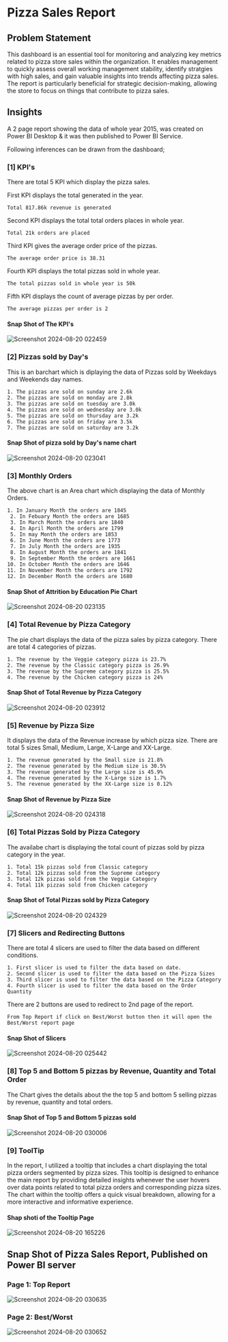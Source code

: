 # Pizza Sales Report

## Problem Statement

This dashboard is an essential tool for monitoring and analyzing key metrics related to pizza store sales within the organization. It enables management to quickly assess overall working management stability, identify stratgies with high sales, and gain valuable insights into trends affecting pizza sales. The report is particularly beneficial for strategic decision-making, allowing the store to focus on things that contribute to pizza sales.

## Insights

A 2 page report showing the data of whole year 2015, was created on Power BI Desktop & it was then published to Power BI Service.

Following inferences can be drawn from the dashboard;

### [1] KPI's

There are total 5 KPI which display the pizza sales.

First KPI displays the total generated in the year.

    Total 817.86k revenue is generated

Second KPI displays the total total orders places in whole year.

    Total 21k orders are placed

Third KPI gives the average order price of the pizzas.

    The average order price is 38.31

Fourth KPI displays the total pizzas sold in whole year.

    The total pizzas sold in whole year is 50k

Fifth KPI displays the count of average pizzas by per order.

    The average pizzas per order is 2

#### Snap Shot of The KPI's

![Screenshot 2024-08-20 022459](https://github.com/user-attachments/assets/214e153b-e26c-4d20-a0cc-1c5e57afef72)

### [2] Pizzas sold by Day's

This is an barchart which is diplaying the data of Pizzas sold by Weekdays and Weekends day names.

    1. The pizzas are sold on sunday are 2.6k
    2. The pizzas are sold on monday are 2.8k
    3. The pizzas are sold on tuesday are 3.0k
    4. The pizzas are sold on wednesday are 3.0k
    5. The pizzas are sold on thursday are 3.2k
    6. The pizzas are sold on friday are 3.5k
    7. The pizzas are sold on saturday are 3.2k

#### Snap Shot of pizza sold by Day's name chart

![Screenshot 2024-08-20 023041](https://github.com/user-attachments/assets/8de578fe-8391-4512-99ca-0f4337646c0c)

### [3] Monthly Orders

  The above chart is an Area chart which displaying the data of Monthly Orders.

    1. In January Month the orders are 1845
     2. In Febuary Month the orders are 1685
     3. In March Month the orders are 1840
     4. In April Month the orders are 1799
     5. In may Month the orders are 1853
     6. In June Month the orders are 1773
     7. In July Month the orders are 1935
     8. In August Month the orders are 1841
     9. In September Month the orders are 1661
    10. In October Month the orders are 1646
    11. In November Month the orders are 1792
    12. In December Month the orders are 1680

#### Snap Shot of Attrition by Education Pie Chart

![Screenshot 2024-08-20 023135](https://github.com/user-attachments/assets/ac16596d-9304-47c3-859c-b730b190f863)

### [4] Total Revenue by Pizza Category

The pie chart displays the data of the pizza sales by pizza category. There are total 4 categories of pizzas.

    1. The revenue by the Veggie category pizza is 23.7%
    2. The revenue by the Classic category pizza is 26.9%
    3. The revenue by the Supreme category pizza is 25.5%
    4. The revenue by the Chicken category pizza is 24%

#### Snap Shot of Total Revenue by Pizza Category

![Screenshot 2024-08-20 023912](https://github.com/user-attachments/assets/feafb3ce-1330-479c-ae08-542bfa82d4a1)

### [5] Revenue by Pizza Size

It displays the data of the Revenue increase by which pizza size. There are total 5 sizes Small, Medium, Large, X-Large and XX-Large.

    1. The revenue generated by the Small size is 21.8%
    2. The revenue generated by the Medium size is 30.5%
    3. The revenue generated by the Large size is 45.9%
    4. The revenue generated by the X-Large size is 1.7%
    5. The revenue generated by the XX-Large size is 0.12%

#### Snap Shot of Revenue by Pizza Size

![Screenshot 2024-08-20 024318](https://github.com/user-attachments/assets/9a445213-fd16-49d1-8e63-f7e1bee3ddec)

### [6] Total Pizzas Sold by Pizza Category

The availabe chart is displaying the total count of pizzas sold by pizza category in the year.

    1. Total 15k pizzas sold from Classic category
    2. Total 12k pizzas sold from the Supreme category
    3. Total 12k pizzas sold from the Veggie Category
    4. Total 11k pizzas sold from Chicken category

#### Snap Shot of Total Pizzas sold by Pizza Category

![Screenshot 2024-08-20 024329](https://github.com/user-attachments/assets/6caded62-a409-4900-ba4c-c96a90fb6e9f)

### [7] Slicers and Redirecting Buttons

There are total 4 slicers are used to filter the data based on different conditions.

    1. First slicer is used to filter the data based on date.
    2. Second slicer is used to filter the data based on the Pizza Sizes
    3. Third slicer is used to filter the data based on the Pizza Category
    4. Fourth slicer is used to filter the data based on the Order Quantity

There are 2 buttons are used to redirect to 2nd page of the report.

    From Top Report if click on Best/Worst button then it will open the Best/Worst report page

#### Snap Shot of Slicers

![Screenshot 2024-08-20 025442](https://github.com/user-attachments/assets/9b11f62c-ee36-4be9-8c1e-4e904ba1fd7c)

### [8] Top 5 and Bottom 5 pizzas by Revenue, Quantity and Total Order

The Chart gives the details about the the top 5 and bottom 5 selling pizzas by revenue, quantity and total orders.

#### Snap Shot of Top 5 and Bottom 5 pizzas sold

![Screenshot 2024-08-20 030006](https://github.com/user-attachments/assets/c99423f7-febc-4d69-b743-d25a600457fc)

### [9] ToolTip

In the report, I utilized a tooltip that includes a chart displaying the total pizza orders segmented by pizza sizes. This tooltip is designed to enhance the main report by providing detailed insights whenever the user hovers over data points related to total pizza orders and corresponding pizza sizes. The chart within the tooltip offers a quick visual breakdown, allowing for a more interactive and informative experience.

#### Shap shoti of the Tooltip Page

![Screenshot 2024-08-20 165226](https://github.com/user-attachments/assets/7934a0e6-17c3-4651-bb39-60f99c1119cc)

## Snap Shot of Pizza Sales Report, Published on Power BI server

### Page 1: Top Report

![Screenshot 2024-08-20 030635](https://github.com/user-attachments/assets/b4e3bcb2-93ed-411f-83b4-2bca27d3f55e)

### Page 2: Best/Worst

![Screenshot 2024-08-20 030652](https://github.com/user-attachments/assets/7465d32e-2431-4d98-9d29-54638c3beab2)
